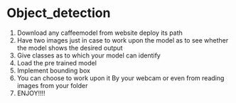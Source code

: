 # Object_detection
1. Download any caffeemodel from website deploy its path 
2. Have two images just in case to work upon the model as to see whether the model shows the desired
output
3. Give classes as to which your model can identify
4. Load the pre trained model
5. Implement bounding box
6. You can choose to work upon it By your webcam or even from reading images from your folder
7. ENJOY!!!!
